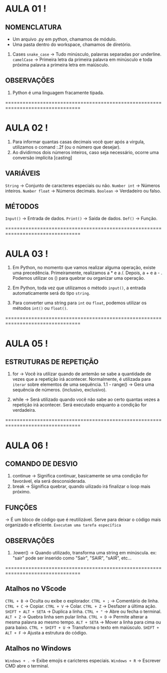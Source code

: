 # AULA 01 !

## NOMENCLATURA
- Um arquivo .py em python, chamamos de módulo.
- Uma pasta dentro do workspace, chamamos de diretório.

1. Cases
``snake_case`` -> Tudo minúsculo, palavras separadas por underline.
``camelCase`` -> Primeira letra da primeira palavra em minúsculo e toda 
próxima palavra a primeira letra em maiúsculo.

## OBSERVAÇÕES
1. Python é uma linguagem fracamente tipada.

================================================================================

# AULA 02 !

1. Para informar quantas casas decimais você quer após a virgula,
utilizamos o comand :.2f (ou o número que desejar).
2. Ao dividirmos dois números inteiros, caso seja necessário, ocorre uma
conversão implícita [casting]

## VARIÁVEIS
``String`` -> Conjunto de caracteres especiais ou não.
``Number int`` -> Números inteiros.
``Number float`` -> Números decimais.
``Boolean`` -> Verdadeiro ou falso.

## MÉTODOS
``Input()`` -> Entrada de dados.
``Print()`` -> Saída de dados.
``Def()`` -> Função.

================================================================================

# AULA 03 !
1. Em Python, no momento que vamos realizar alguma operação, existe uma precedência.
 Primeiramente, realizamos a * e a /.
 Depois, a + e a - .
Podemos utilizar os () para quebrar ou organizar uma operação.

2. Em Python, toda vez que utilizamos o método `input()`, a entrada automaticamente será do tipo `string`.

3. Para converter uma string para `int` ou `float`, podemos utilizar os métodos 
`int()` ou `float()`.

================================================================================

# AULA 05 !

## ESTRUTURAS DE REPETIÇÃO

1. for
-> Você ira utilizar quando de antemão se sabe a quantidade de vezes que a repetição irá acontecer.
Normalmente, é utilizada para `iterar` sobre elementos de uma sequência.
  1.1 - range() -> Gera uma sequência de números. (inclusivo, exclusivo).

2. while
->  Será utilizado quando você não sabe ao certo quantas vezes a repetição irá acontecer.
Será executado enquanto a condição for verdadeira.

================================================================================

# AULA 06 !

## COMANDO DE DESVIO

1. continue -> Significa continuar, basicamente se uma condição for favorável, ela será desconsiderada.
2. break -> Significa quebrar, quando uilizado irá finalizar o loop mais próximo.

## FUNÇÕES

-> É um bloco de código que é reutilizável. Serve para deixar o código mais organizado e eficiente. `Executam uma tarefa específica`


## OBSERVAÇÕES 

1. .lower() -> Quando utilizado, transforma uma string em minúscula.
  ex: "sair" pode ser inserido como "Sair", "SAIR", "sAIR", etc...

================================================================================

## Atalhos no VScode
``CTRL + B`` -> Oculta ou exibe o explorador.
``CTRL + ;`` -> Comentário de linha.
``CTRL + C`` -> Copiar.
``CTRL + V`` -> Colar.
``CTRL + Z`` -> Desfazer a última ação.
``SHIFT + ALT + SETA`` -> Duplica a linha.
``CTRL + "`` -> Abre ou fecha o terminal.
``ALT + Z`` -> Quebra linha sem pular linha.
``CTRL + D`` -> Permite alterar a mesma palavra ao mesmo tempo.
``ALT + SETA`` -> Mover a linha para cima ou para baixo.
``CTRL + SHIFT + U`` -> Transforma o texto em maiúsculo.
``SHIFT + ALT + F`` -> Ajusta a estrutura do código.

## Atalhos no Windows
``Windows + .`` -> Exibe emojis e caricteres especiais.
``Windows + R`` -> Escrever CMD abre o terminal.


